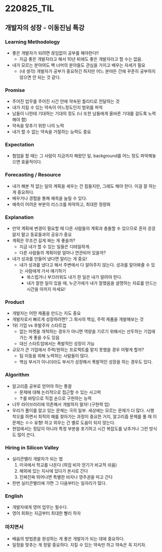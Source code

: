 # 220825_TIL
## 개발자의 성장 - 이동진님 특강
### Learning Methodology
- 좋은 개발자가 되려면 끊임없이 공부를 해야한다!!
  - 지금 좋은 개발자라고 해서 10년 뒤에도 좋은 개발자라고 할 수는 없음.
- 내가 모르는 분야여도 벽 너머의 분야들도 관심을 가지고 배우는 자세가 필요
  - (내 생각) 개발자가 공부가 중요하긴 하지만 어느 분야든 간에 꾸준히 공부하지 않으면 안 되는 것 같다.

### Promise
- 주어진 업무를 주어진 시간 안에 약속된 퀄리티로 전달하는 것
- 내가 지킬 수 있는 약속이 어느정도인지 범위를 파악
- 남들이 나한테 기대하는 기대의 정도 (나 또한 남들에게 올바른 기대를 걸도록 노력해야 함)
- 약속을 맞추기 위한 나의 노력
- 내가 할 수 없는 약속을 거절하는 능력도 중요

### Expectation
- 협업을 할 때는 그 사람이 지금까지 해왔던 일, background를 어느 정도 파악해놓으면 효율적이다.

### Forecasting / Resource
- 내가 해본 적 없는 일의 계획을 세우는 건 힘들지만, 그래도 해야 한다. 이걸 잘 하는 게 중요하다.
- 배우거나 경험을 통해 예측을 늘릴 수 있다.
- 예측이 어려운 부분의 리스크를 파악하고, 최대한 정량화

### Explanation

- 만약 계획에 변경이 필요할 때 다른 사람들의 계획과 충돌할 수 있으므로 혼자 끙끙 앓지 말고 동료들과의 공유가 중요
- 계획은 무조건 길게 짜는 게 좋을까?
  - 지금 내가 할 수 있는 일들은 디테일하게.
  - 다른 사람들의 계획이랑 얼마나 연관되어 있을까?
- 내가 성과를 만들어 냈다면 알리는 게 중요!
  - 내가 성과를 냈다고 해서 주변에서 다 알아주지 않는다. 성과를 알아봐줄 수 있는 사람에게 가서 얘기하기
    - 쑥스럽거나 부끄러워도 내가 한 일은 내가 알려야 한다.
    - 내가 잘한 일이 있을 때, 누군가에가 내가 잘했음을 설명하는 자료를 만드는 시간을 아끼지 마세요!

### Product
- 개발자는 어떤 제품을 만드는 지도 중요
- 개발자로서 빠르게 성장하려면? 그 회사의 핵심, 주력 제품을 개발해보는 것
- 1위 기업 vs 후발주자 스타트업
  - 없는 마켓을 개척하는 경우가 아니면 역량을 기르기 위해서는 선두하는 기업에 가는 게 좋을 수도 있음
  - 대신 스타트업에서는 폭발적인 성장이 가능
- 규모가 큰 기업에서 주력/원하는 프로젝트를 맡지 못했을 경우 어떻게 할까?
  - 팀 이동을 위해 노력하는 사람들이 많다.
  - 핵심 부서가 아니더라도 부서가 성장해서 폭발적인 성장을 하는 경우도 있다.

### Algorithm
- 알고리즘 공부로 얻어야 하는 통찰
  - 문제에 대해 논리적으로 접근할 수 있는 사고력
  - ↑를 바탕으로 직접 손으로 구현하는 능력
- 너무 라이브러리에 의존해서 개발하지 말자! (구현력 업)
- 우리가 풀이를 알고 있는 문제는 극히 일부. 세상에는 모르는 문제가 더 많다. 시행착오를 하면서 최적의 해를 찾아가는 과정이 중요한 거지, 알고리즘 문제를 풀 때 이 문제는 ㅇㅇ 유형! 하고 외우는 건 별로 도움이 되지 않는다.
- 현업에서는 정답이 아니라 특정 부분을 포기하고 시간 복잡도를 낮추거나 그런 방식도 많이 쓴다.

### Hiring in Silicon Valley
- 실리콘밸리 개발자가 되는 법
  1. 미국에서 학교를 나온다 (취업 비자 얻기가 비교적 쉬움)
  2. 해외에 있는 지사에 있다가 본사로 간다
  3. 진짜진짜 뛰어나면 특별한 비자나 영주권을 따고 간다
- 한번 실리콘밸리에 가면 그 다음부터는 일자리가 많다.

### English
- 개발자에게 영어 업무는 필수다.
- 영어 회화는 지금부터 최대한 빨리 하자

### 마치면서
- 배움의 방법론을 완성하는 게 좋은 개발자가 되는 데에 중요하다.
- 일정을 맞추는 게 정말 중요하다. 지킬 수 있는 약속만 하고 약속은 꼭 지키자.
